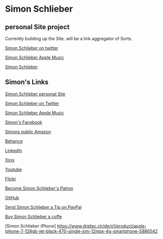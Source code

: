 # Simon Schlieber
## personal Site project
Currently building up the Site. will be a link aggregator of Sorts. 

[Simon Schlieber on twitter](https://www.twitter.com/schlieber)


[Simon Schlieber Apple Music](https://music.apple.com/profile/schlieber)


[Simon Schlieber](https://schlieber.net)

## Simon's Links

[Simon Schlieber personal Site](https://schlieber.net)

[Simon Schlieber on Twitter](https://www.twitter.com/schlieber)

[Simon Schlieber Apple Music](https://music.apple.com/profile/schlieber)

[Simon's Facebook](https://www.facebook.com/schlieber)

[Simons public Amazon](https://www.amazon.de/gp/profile/amzn1.account.AG4ZVXNXBR2RZK4MZVRC6DQR2QVA)

[Behance](https://www.behance.net/simonschlieber)

[LinkedIn](https://linkedin.com/in/schlieber)

[Xing](https://www.xing.com/profile/Simon_Schlieber2)

[Youtube](https://www.youtube.com/channel/UCTKSYZwc81qoRWeitB6GOYw)

[Flickr](https://www.flickr.com/people/schlieber/)

[Become Simon Schlieber's Patron](https://www.patreon.com/schlieber)

[GitHub](https://www.github.com/schlieber)

[Send Simon Schlieber a Tip on PayPal](https://www.paypal.me/schlieber)

[Buy Simon Schlieber a coffe](https://www.buymeacoffee.com/schlieber)

[Simon Schlieber iPhone] https://www.digitec.ch/de/s1/product/apple-iphone-7-128gb-jet-black-470-single-sim-12mpx-4g-smartphone-5886542
